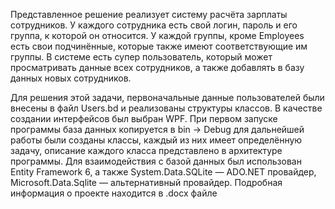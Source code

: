 Представленное решение реализует систему расчёта зарплаты сотрудников. У каждого сотрудника есть свой логин, пароль и его группа, к которой он относится. У каждой группы, кроме Employees есть свои подчинённые, которые также имеют соответствующие им группы. 
В системе есть супер пользователь, который может просматривать данные всех сотрудников, а также добавлять в базу данных новых сотрудников.

Для решения этой задачи, первоначальные данные пользователей были внесены в файл Users.bd и реализованы структуры классов. В качестве создании интерфейсов был выбран WPF. При первом запуске программы база данных копируется в bin -> Debug для дальнейшей работы были созданы классы, каждый из них имеет определённую задачу, описание каждого класса представлено в архитектуре программы. 
Для взаимодействия с базой данных был использован Entity Framework 6, а также System.Data.SQLite — ADO.NET провайдер, Microsoft.Data.Sqlite — альтернативный провайдер.
Подробная информация о проекте находится в .docx файле
